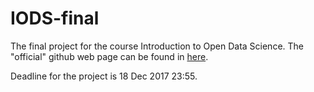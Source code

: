 # IODS-final
The final project for the course Introduction to Open Data Science. The "official" github web page can be found in [here](https://riku-laine.github.io/IODS-final/).

Deadline for the project is 18 Dec 2017 23:55.
